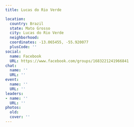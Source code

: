 ```yaml
---
title: Lucas do Rio Verde

location:
  country: Brazil
  state: Mato Grosso
  city: Lucas do Rio Verde
  neighborhood: 
  coordinates: -13.065455, -55.920077
  plusCode: ''
social:
  name: Facebook
  URL: https://www.facebook.com/groups/1683221241966841
chat:
  name: ''
  URL: ''
event:
  name: ''
  URL: ''
leaders:
- name: ''
  URL: ''
photos:
  old: 
  cover: ''
---
```

